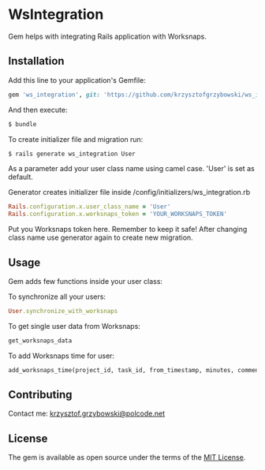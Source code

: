 # WsIntegration
Gem helps with integrating Rails application with Worksnaps.

## Installation
Add this line to your application's Gemfile:

```ruby
gem 'ws_integration', git: 'https://github.com/krzysztofgrzybowski/ws_integration'
```

And then execute:
```bash
$ bundle
```

To create initializer file and migration run:
```bash
$ rails generate ws_integration User
```
As a parameter add your user class name using camel case. 'User' is set as default.

Generator creates initializer file inside /config/initializers/ws_integration.rb
```ruby
Rails.configuration.x.user_class_name = 'User'
Rails.configuration.x.worksnaps_token = 'YOUR_WORKSNAPS_TOKEN'
```
Put you Worksnaps token here. Remember to keep it safe!
After changing class name use generator again to create new migration.

## Usage
Gem adds few functions inside your user class:

To synchronize all your users:
```ruby
User.synchronize_with_worksnaps
```

To get single user data from Worksnaps:
```ruby
get_worksnaps_data
```

To add Worksnaps time for user:
```ruby
add_worksnaps_time(project_id, task_id, from_timestamp, minutes, comment)
```

## Contributing
Contact me: krzysztof.grzybowski@polcode.net

## License
The gem is available as open source under the terms of the [MIT License](http://opensource.org/licenses/MIT).
